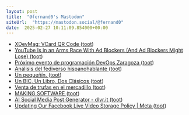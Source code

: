```yaml
---
layout: post
title:  "@fernand0's Mastodon"
siteUrl:  "https://mastodon.social/@fernand0"
date:  2025-02-27 10:11:09.854000+00:00
---
```

*  [XDevMag: VCard QR Code ](https://www.mbsplugins.de/pivot/archive_dynamic.php?p=2025-02-21/XDevMag_VCard_QR_Cod) ([toot](https://mastodon.social/@fernand0/114075308513692266))
*  [YouTube Is in an Arms Race With Ad Blockers (And Ad Blockers Might Lose) ](https://www.howtogeek.com/youtube-is-in-an-arms-race-with-ad-blockers-and-ad-blockers-might-lose) ([toot](https://mastodon.social/@fernand0/114075171936489353))
*  [Próximo evento de programación DevOps Zaragoza ](https://www.unizar.es/actualidad/vernoticia_ng.php?id=8842) ([toot](https://mastodon.social/@fernand0/114073455755462577))
*  [Análisis del fediverso hispanohablante ](https://blog.manje.net/2025/02/analisis-del-fediverso-hispanohablante) ([toot](https://mastodon.social/@fernand0/114071558699700942))
*  [Un pequeñín. ](https://avecesunafoto.wordpress.com/2025/02/26/un-pequenin) ([toot](https://mastodon.social/@fernand0/114071331995964657))
*  [Un BIC, Un Libro, Dos Clásicos ](https://www.vml.com/es/work/one-bic-one-book-two-classic) ([toot](https://mastodon.social/@fernand0/114071294840453102))
*  [Venta de trufas en el mercadillo ](https://www.flickr.com/photos/fernand0/54331193350) ([toot](https://mastodon.social/@fernand0/114071211595231684))
*  [MAKING SOFTWARE ](https://www.makingsoftware.co) ([toot](https://mastodon.social/@fernand0/114071072797648115))
*  [AI Social Media Post Generator - dlvr.it ](https://dlvrit.com/ai-social-media-post-generator) ([toot](https://mastodon.social/@fernand0/114070956153572515))
*  [Updating Our Facebook Live Video Storage Policy \| Meta ](https://about.fb.com/news/2025/02/updating-our-facebook-live-video-storage-policy) ([toot](https://mastodon.social/@fernand0/114070278479090915))
